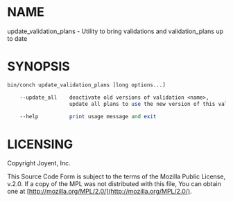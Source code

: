 # NAME

update\_validation\_plans - Utility to bring validations and validation\_plans up to date

# SYNOPSIS

```perl
bin/conch update_validation_plans [long options...]

    --update_all    deactivate old versions of validation <name>,
                    update all plans to use the new version of this validation

    --help          print usage message and exit
```

# LICENSING

Copyright Joyent, Inc.

This Source Code Form is subject to the terms of the Mozilla Public License,
v.2.0. If a copy of the MPL was not distributed with this file, You can obtain
one at [http://mozilla.org/MPL/2.0/](http://mozilla.org/MPL/2.0/).
